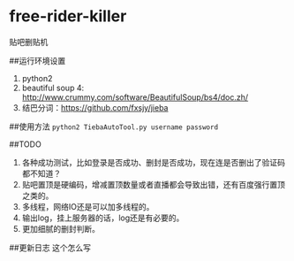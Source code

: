 # free-rider-killer
贴吧删贴机

##运行环境设置
1. python2
2. beautiful soup 4: http://www.crummy.com/software/BeautifulSoup/bs4/doc.zh/
3. 结巴分词：https://github.com/fxsjy/jieba

##使用方法
`python2 TiebaAutoTool.py username password`

##TODO
1. 各种成功测试，比如登录是否成功、删封是否成功，现在连是否删出了验证码都不知道？
2. 贴吧置顶是硬编码，增减置顶数量或者直播都会导致出错，还有百度强行置顶之类的。
3. 多线程，网络IO还是可以加多线程的。
4. 输出log，挂上服务器的话，log还是有必要的。
5. 更加细腻的删封判断。

##更新日志
这个怎么写
